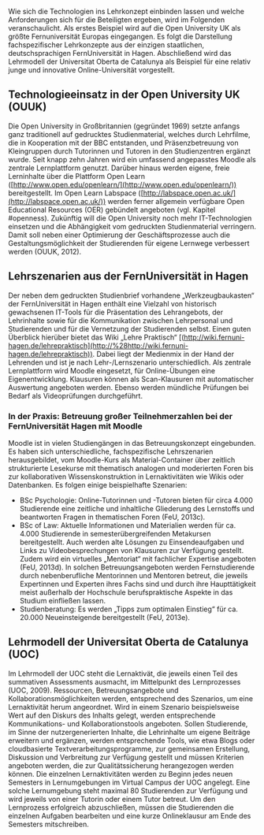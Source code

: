 <!-- filename: 04_Exemplarische_Lehrkonzepte_von_Fernuniversitaeten.md -->
<!-- title: Exemplarische Lehrkonzepte von Fernuniversitäten -->

Wie sich die Technologien ins Lehrkonzept einbinden lassen und welche Anforderungen sich für die Beteiligten ergeben, wird im Folgenden veranschaulicht. Als erstes Beispiel wird auf die Open University UK als größte Fernuniversität Europas eingegangen. Es folgt die Darstellung fachspezifischer Lehrkonzepte aus der einzigen staatlichen, deutschsprachigen FernUniversität in Hagen. Abschließend wird das Lehrmodell der Universitat Oberta de Catalunya als Beispiel für eine relativ junge und innovative Online-Universität vorgestellt.

## Technologieeinsatz in der Open University UK (OUUK)

Die Open University in Großbritannien (gegründet 1969) setzte anfangs ganz traditionell auf gedrucktes Studienmaterial, welches durch Lehrfilme, die in Kooperation mit der BBC entstanden, und Präsenzbetreuung von Kleingruppen durch Tutorinnen und Tutoren in den Studienzentren ergänzt wurde. Seit knapp zehn Jahren wird ein umfassend angepasstes Moodle als zentrale Lernplattform genutzt. Darüber hinaus werden eigene, freie Lerninhalte über die Plattform Open Learn ([http://www.open.edu/openlearn/](http://www.open.edu/openlearn/)) bereitgestellt. Im Open Learn Labspace ([http://labspace.open.ac.uk/](http://labspace.open.ac.uk/)) werden ferner allgemein verfügbare Open Educational Resources (OER) gebündelt angeboten (vgl. Kapitel #openness). Zukünftig will die Open University noch mehr IT-Technologien einsetzen und die Abhängigkeit vom gedruckten Studienmaterial verringern. Damit soll neben einer Optimierung der Geschäftsprozesse auch die Gestaltungsmöglichkeit der Studierenden für eigene Lernwege verbessert werden (OUUK, 2012).

## Lehrszenarien aus der FernUniversität in Hagen

Der neben dem gedruckten Studienbrief vorhandene „Werkzeugbaukasten“ der FernUniversität in Hagen enthält eine Vielzahl von historisch gewachsenen IT-Tools für die Präsentation des Lehrangebots, der Lehrinhalte sowie für die Kommunikation zwischen Lehrpersonal und Studierenden und für die Vernetzung der Studierenden selbst. Einen guten Überblick hierüber bietet das Wiki „Lehre Praktisch“ [(http://wiki.fernuni-hagen.de/lehrepraktisch](http://%28http://wiki.fernuni-hagen.de/lehrepraktisch)). Dabei liegt der Medienmix in der Hand der Lehrenden und ist je nach Lehr-/Lernszenario unterschiedlich. Als zentrale Lernplattform wird Moodle eingesetzt, für Online-Übungen eine Eigenentwicklung. Klausuren können als Scan-Klausuren mit automatischer Auswertung angeboten werden. Ebenso werden mündliche Prüfungen bei Bedarf als Videoprüfungen durchgeführt.

### In der Praxis: Betreuung großer Teilnehmerzahlen bei der FernUniversität Hagen mit Moodle

Moodle ist in vielen Studiengängen in das Betreuungskonzept eingebunden. Es haben sich unterschiedliche, fachspezifische Lehrszenarien herausgebildet, vom Moodle-Kurs als Material-Container über zeitlich strukturierte Lesekurse mit thematisch analogen und moderierten Foren bis zur kollaborativen Wissenskonstruktion in Lernaktivitäten wie Wikis oder Datenbanken. Es folgen einige beispielhafte Szenarien: </blockquote>

- BSc Psychologie: Online-Tutorinnen und -Tutoren bieten für circa 4.000 Studierende eine zeitliche und inhaltliche Gliederung des Lernstoffs und beantworten Fragen in thematischen Foren (FeU, 2013c).
- BSc of Law: Aktuelle Informationen und Materialien werden für ca. 4.000 Studierende in semesterübergreifenden Metakursen bereitgestellt. Auch werden alte Lösungen zu Einsendeaufgaben und Links zu Videobesprechungen von Klausuren zur Verfügung gestellt. Zudem wird ein virtuelles „Mentoriat“ mit fachlicher Expertise angeboten (FeU, 2013d). In solchen Betreuungsangeboten werden Fernstudierende durch nebenberufliche Mentorinnen und Mentoren betreut, die jeweils Expertinnen und Experten ihres Fachs sind und durch ihre Haupttätigkeit meist außerhalb der Hochschule berufspraktische Aspekte in das Studium einfließen lassen.
- Studienberatung: Es werden „Tipps zum optimalen Einstieg“ für ca. 20.000 Neueinsteigende bereitgestellt (FeU, 2013e).

## Lehrmodell der Universitat Oberta de Catalunya (UOC)

Im Lehrmodell der UOC steht die Lernaktivät, die jeweils einen Teil des summativen Assessments ausmacht, im Mittelpunkt des Lernprozesses (UOC, 2009). Ressourcen, Betreuungsangebote und Kollaborationsmöglichkeiten werden, entsprechend des Szenarios, um eine Lernaktivität herum angeordnet. Wird in einem Szenario beispielsweise Wert auf den Diskurs des Inhalts gelegt, werden entsprechende Kommunikations- und Kollaborationstools angeboten. Sollen Studierende, im Sinne der nutzergenerierten Inhalte, die Lehrinhalte um eigene Beiträge erweitern und ergänzen, werden entsprechende Tools, wie etwa Blogs oder cloudbasierte Textverarbeitungsprogramme, zur gemeinsamen Erstellung, Diskussion und Verbreitung zur Verfügung gestellt und müssen Kriterien angeboten werden, die zur Qualitätssicherung herangezogen werden können. Die einzelnen Lernaktivitäten werden zu Beginn jedes neuen Semesters in Lernumgebungen im Virtual Campus der UOC angelegt. Eine solche Lernumgebung steht maximal 80 Studierenden zur Verfügung und wird jeweils von einer Tutorin oder einem Tutor betreut. Um den Lernprozess erfolgreich abzuschließen, müssen die Studierenden die einzelnen Aufgaben bearbeiten und eine kurze Onlineklausur am Ende des Semesters mitschreiben.
